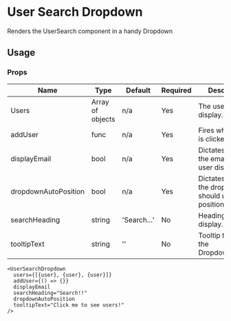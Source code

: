 # User Search Dropdown
Renders the UserSearch component in a handy Dropdown

## Usage

### Props

| Name                  | Type                 | Default       | Required | Description                                         |
| --------------------- |--------------------- | ------------- | -------- |---------------------------------------------------- |
| Users                 | Array of objects     | n/a           | Yes      | The users to display.                               |
| addUser               | func                 | n/a           | Yes      | Fires when a user is clicked.                       |
| displayEmail          | bool                 | n/a           | Yes      | Dictates whether the email of the user displays.    |
| dropdownAutoPosition  | bool                 | n/a           | Yes      | Dictates whether the dropdown should use auto positioning.    |
| searchHeading         | string               | 'Search...'   | No       | Heading text to display.                            |
| tooltipText           | string               | ''            | No       | Tooltip text for the DropdownTrigger.               |


```
<UserSearchDropdown
  users={[{user}, {user}, {user}]}
  addUser={() => {}}
  displayEmail
  searchHeading="Search!!"
  dropdownAutoPosition
  tooltipText="Click me to see users!"
/>
```
